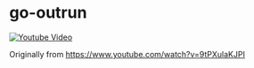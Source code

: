 # go-outrun


[![Youtube Video](https://img.youtube.com/vi/3XUl8Q5_sw0/0.jpg)](https://youtu.be/3XUl8Q5_sw0)

Originally from https://www.youtube.com/watch?v=9tPXulaKJPI
